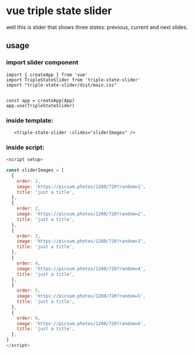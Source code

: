 # vue triple state slider
well this is slider that shows three states: previous, current and next slides.

## usage

### import slider component
```vue
import { createApp } from 'vue'
import TripleStateSlider from 'triple-state-slider'
import "triple-state-slider/dist/main.css"


const app = createApp(App)
app.use(TripleStateSlider)
```
### inside template:
`    <triple-state-slider :slides="sliderImages" />
`

### inside script:

```js
<script setup>

const sliderImages = [
  {
    order: 1,
    image: 'https://picsum.photos/1280/720?random=1',
    title: 'just a title',
  },
  {
    order: 2,
    image: 'https://picsum.photos/1280/720?random=2',
    title: 'just a title',
  },
  {
    order: 3,
    image: 'https://picsum.photos/1280/720?random=3',
    title: 'just a title',
  },
  {
    order: 4,
    image: 'https://picsum.photos/1280/720?random=4',
    title: 'just a title',
  },
  {
    order: 5,
    image: 'https://picsum.photos/1280/720?random=5',
    title: 'just a title',
  },
  {
    order: 6,
    image: 'https://picsum.photos/1280/720?random=6',
    title: 'just a title',
  },
]
</script>

